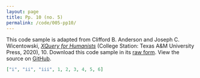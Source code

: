 ```yaml
---
layout: page
title: Pp. 10 (no. 5)
permalink: /code/005-pp10/
---
```


This code sample is adapted from Clifford B. Anderson and Joseph C. Wicentowski, 
[_XQuery for Humanists_](/) (College Station: Texas A&M University Press, 2020), 10. 
Download this code sample in its [raw form](/code/005-pp10/005-pp10.json).
View the source on [GitHub](https://github.com/coding4humanists/xquery4humanists/blob/release/code/005-pp10/005-pp10.json).

```json
["i", "ii", "iii", 1, 2, 3, 4, 5, 6]
```  
